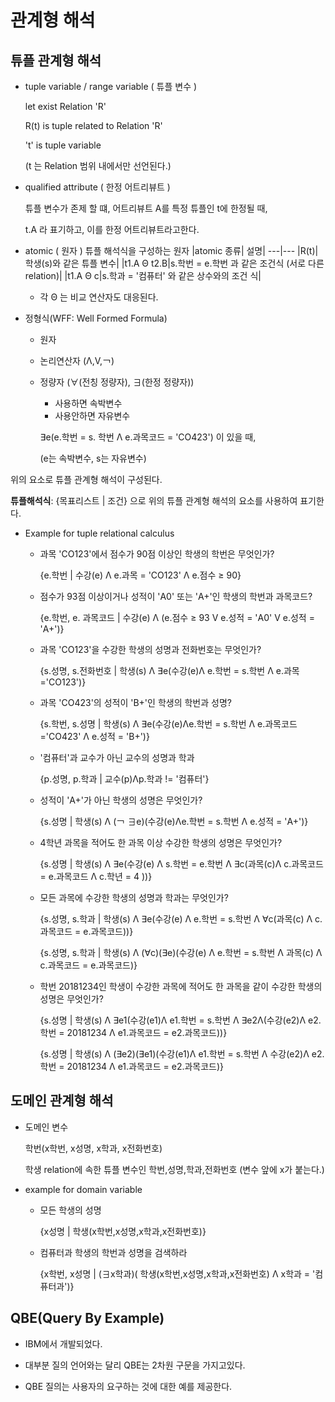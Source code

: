 # 관계형 해석

## 튜플 관계형 해석

- tuple variable / range variable ( 튜플 변수 )

  let exist Relation 'R'

  R(t) is tuple related to Relation 'R'

  't' is tuple variable

  (t 는 Relation 범위 내에서만 선언된다.)

- qualified attribute ( 한정 어트리뷰트 )

  튜플 변수가 존제 할 떄, 어트리뷰트 A를 특정 튜플인 t에 한정될 때,

  t.A 라 표기하고, 이를 한정 어트리뷰트라고한다.

- atomic ( 원자 )
  튜플 해석식을 구성하는 원자
  |atomic 종류| 설명|
  ---|---
  |R(t)|학생(s)와 같은 튜플 변수|
  |t1.A Θ t2.B|s.학번 = e.학번 과 같은 조건식 (서로 다른 relation)|
  |t1.A Θ c|s.학과 = '컴퓨터' 와 같은 상수와의 조건 식|

  - 각 Θ 는 비교 연산자도 대응된다.

- 정형식(WFF: Well Formed Formula)

  - 원자
  - 논리연산자 (Λ,V,￢)
  - 정량자 (∀(전칭 정량자), ∃(한정 정량자))

    - 사용하면 속박변수
    - 사용안하면 자유변수

    ∃e(e.학번 = s. 학번 Λ e.과목코드 = 'CO423') 이 있을 때,

    (e는 속박변수, s는 자유변수)

위의 요소로 튜플 관계형 해석이 구성된다.

**튜플해석식**: {목표리스트 | 조건} 으로 위의 튜플 관계형 해석의 요소를 사용하여 표기한다.

- Example for tuple relational calculus

  - 과목 'CO123'에서 점수가 90점 이상인 학생의 학번은 무엇인가?

    {e.학번 | 수강(e) Λ e.과목 = 'CO123' Λ e.점수 ≥ 90}

  - 점수가 93점 이상이거나 성적이 'A0' 또는 'A+'인 학생의 학번과 과목코드?

    {e.학번, e. 과목코드 | 수강(e) Λ (e.점수 ≥ 93 V e.성적 = 'A0' V e.성적 = 'A+')}

  - 과목 'CO123'을 수강한 학생의 성명과 전화번호는 무엇인가?

    {s.성명, s.전화번호 | 학생(s) Λ ∃e(수강(e)Λ e.학번 = s.학번 Λ e.과목 ='CO123')}

  - 과목 'CO423'의 성적이 'B+'인 학생의 학번과 성명?

    {s.학번, s.성명 | 학생(s) Λ ∃e(수강(e)Λe.학번 = s.학번 Λ e.과목코드='CO423' Λ e.성적 = 'B+')}

  - '컴퓨터'과 교수가 아닌 교수의 성명과 학과

    {p.성명, p.학과 | 교수(p)Λp.학과 != '컴퓨터'}

  - 성적이 'A+'가 아닌 학생의 성명은 무엇인가?

    {s.성명 | 학생(s) Λ (￢ ∃e)(수강(e)Λe.학번 = s.학번 Λ e.성적 = 'A+')}

  - 4학년 과목을 적어도 한 과목 이상 수강한 학생의 성명은 무엇인가?

    {s.성명 | 학생(s) Λ ∃e(수강(e) Λ s.학번 = e.학번 Λ ∃c(과목(c)Λ c.과목코드 = e.과목코드 Λ c.학년 = 4 ))}

  - 모든 과목에 수강한 학생의 성명과 학과는 무엇인가?

    {s.성명, s.학과 | 학생(s) Λ ∃e(수강(e) Λ e.학번 = s.학번 Λ ∀c(과목(c) Λ c.과목코드 = e.과목코드))}

    {s.성명, s.학과 | 학생(s) Λ (∀c)(∃e)(수강(e) Λ e.학번 = s.학번 Λ 과목(c) Λ c.과목코드 = e.과목코드)}

  - 학번 20181234인 학생이 수강한 과목에 적어도 한 과목을 같이 수강한 학생의 성명은 무엇인가?

    {s.성명 | 학생(s) Λ ∃e1(수강(e1)Λ e1.학번 = s.학번 Λ ∃e2Λ(수강(e2)Λ e2.학번 = 20181234 Λ e1.과목코드 = e2.과목코드))}

    {s.성명 | 학생(s) Λ (∃e2)(∃e1)(수강(e1)Λ e1.학번 = s.학번 Λ 수강(e2)Λ e2.학번 = 20181234 Λ e1.과목코드 = e2.과목코드)}

## 도메인 관계형 해석

- 도메인 변수

  학번(x학번, x성명, x학과, x전화번호)

  학생 relation에 속한 튜플 변수인 학번,성명,학과,전화번호 (변수 앞에 x가 붙는다.)

- example for domain variable

  - 모든 학생의 성명

    {x성명 | 학생(x학번,x성명,x학과,x전화번호)}

  - 컴퓨터과 학생의 학번과 성명을 검색하라

    {x학번, x성명 | (∃x학과)( 학생(x학번,x성명,x학과,x전화번호) Λ x학과 = '컴퓨터과')}

## QBE(Query By Example)

- IBM에서 개발되었다.

- 대부분 질의 언어와는 달리 QBE는 2차원 구문을 가지고있다.

- QBE 질의는 사용자의 요구하는 것에 대한 예를 제공한다.
